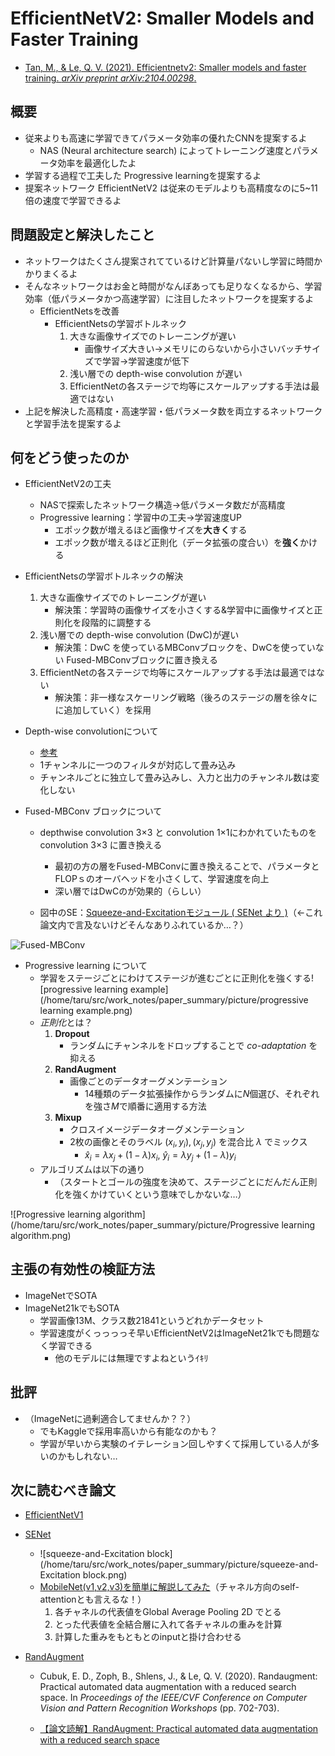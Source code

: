 # EfficientNetV2: Smaller Models and Faster Training

- [Tan, M., & Le, Q. V. (2021). Efficientnetv2: Smaller models and faster training. *arXiv preprint arXiv:2104.00298*.](https://arxiv.org/abs/2104.00298)

## 概要

-  従来よりも高速に学習できてパラメータ効率の優れたCNNを提案するよ
   -  NAS (Neural architecture search) によってトレーニング速度とパラメータ効率を最適化したよ
-  学習する過程で工夫した Progressive learningを提案するよ
-  提案ネットワーク EfficientNetV2 は従来のモデルよりも高精度なのに5~11倍の速度で学習できるよ

## 問題設定と解決したこと

- ネットワークはたくさん提案されてているけど計算量パないし学習に時間かかりまくるよ
- そんなネットワークはお金と時間がなんぼあっても足りなくなるから、学習効率（低パラメータかつ高速学習）に注目したネットワークを提案するよ
  - EfficientNetsを改善
    - EfficientNetsの学習ボトルネック
      1. 大きな画像サイズでのトレーニングが遅い
         - 画像サイズ大きい→メモリにのらないから小さいバッチサイズで学習→学習速度が低下
      2. 浅い層での depth-wise convolution が遅い
      3. EfficientNetの各ステージで均等にスケールアップする手法は最適ではない
- 上記を解決した高精度・高速学習・低パラメータ数を両立するネットワークと学習手法を提案するよ

## 何をどう使ったのか

- EfficientNetV2の工夫
  - NASで探索したネットワーク構造→低パラメータ数だが高精度
  - Progressive learning：学習中の工夫→学習速度UP
    - エポック数が増えるほど画像サイズを**大きく**する
    - エポック数が増えるほど正則化（データ拡張の度合い）を**強く**かける
- EfficientNetsの学習ボトルネックの解決
  1. 大きな画像サイズでのトレーニングが遅い
     - 解決策：学習時の画像サイズを小さくする&学習中に画像サイズと正則化を段階的に調整する
  2. 浅い層での depth-wise convolution (DwC)が遅い
     - 解決策：DwC を使っているMBConvブロックを、DwCを使っていない Fused-MBConvブロックに置き換える
  3. EfficientNetの各ステージで均等にスケールアップする手法は最適ではない
     - 解決策：非一様なスケーリング戦略（後ろのステージの層を徐々にに追加していく）を採用
- Depth-wise convolutionについて
  - [参考](https://www.robotech-note.com/entry/2017/12/27/084952)
  - 1チャンネルに一つのフィルタが対応して畳み込み
  - チャンネルごとに独立して畳み込みし、入力と出力のチャンネル数は変化しない

- Fused-MBConv ブロックについて
  - depthwise convolution 3×3 と convolution 1×1にわかれていたものを convolution 3×3 に置き換える
    - 最初の方の層をFused-MBConvに置き換えることで、パラメータとFLOPｓのオーバヘッドを小さくして、学習速度を向上
    - 深い層ではDwCのが効果的（らしい）

  - 図中のSE：[Squeeze-and-Excitationモジュール ( SENet より )](https://openaccess.thecvf.com/content_cvpr_2018/papers/Hu_Squeeze-and-Excitation_Networks_CVPR_2018_paper.pdf)（←これ論文内で言及ないけどそんなありふれているか…？）


![Fused-MBConv](/home/taru/src/work_notes/paper_summary/picture/Fused-MBConv.png)

- Progressive learning について
  - 学習をステージごとにわけてステージが進むごとに正則化を強くする![progressive learning example](/home/taru/src/work_notes/paper_summary/picture/progressive learning example.png)
  - *正則化*とは？
    1. **Dropout**
       - ランダムにチャンネルをドロップすることで *co-adaptation* を抑える
    2. **RandAugment**
       - 画像ごとのデータオーグメンテーション
         - 14種類のデータ拡張操作からランダムに$N$個選び、それぞれを強さ$M$で順番に適用する方法
    3. **Mixup**
       - クロスイメージデータオーグメンテーション
       - 2枚の画像とそのラベル $(x_i, y_i), (x_j, y_j)$ を混合比 $\lambda$ でミックス
         - $\hat x_i  = \lambda x_j + (1-\lambda) x_i, \ \hat y_i = \lambda y_j + (1-\lambda)y_i$
  - アルゴリズムは以下の通り
    - （スタートとゴールの強度を決めて、ステージごとにだんだん正則化を強くかけていくという意味でしかないな…）

![Progressive learning algorithm](/home/taru/src/work_notes/paper_summary/picture/Progressive learning algorithm.png)

## 主張の有効性の検証方法

- ImageNetでSOTA
- ImageNet21kでもSOTA
  - 学習画像13M、クラス数21841というどれかデータセット
  - 学習速度がくっっっっそ早いEfficientNetV2はImageNet21kでも問題なく学習できる
    - 他のモデルには無理ですよねというｲｷﾘ


## 批評

- （ImageNetに過剰適合してませんか？？）
  - でもKaggleで採用率高いから有能なのかも？
  - 学習が早いから実験のイテレーション回しやすくて採用している人が多いのかもしれない…


## 次に読むべき論文

- [EfficientNetV1](https://arxiv.org/abs/1905.11946)

- [SENet](https://openaccess.thecvf.com/content_cvpr_2018/papers/Hu_Squeeze-and-Excitation_Networks_CVPR_2018_paper.pdf)
  - ![squeeze-and-Excitation block](/home/taru/src/work_notes/paper_summary/picture/squeeze-and-Excitation block.png)
  - [MobileNet(v1,v2,v3)を簡単に解説してみた](https://qiita.com/omiita/items/77dadd5a7b16a104df83)（チャネル方向のself-attentionとも言えるな！）
    1. 各チャネルの代表値をGlobal Average Pooling 2D でとる
    2. とった代表値を全結合層に入れて各チャネルの重みを計算
    3. 計算した重みをもともとのinputと掛け合わせる

- [RandAugment](https://arxiv.org/abs/1909.13719)

  - Cubuk, E. D., Zoph, B., Shlens, J.,  & Le, Q. V. (2020). Randaugment: Practical automated data  augmentation with a reduced search space. In *Proceedings of the IEEE/CVF Conference on Computer Vision and Pattern Recognition Workshops* (pp. 702-703).

  - [【論文読解】RandAugment: Practical automated data augmentation with a reduced search space](https://qiita.com/takoroy/items/e2f1ee627311be5d879d)

    
